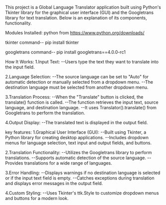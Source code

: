 This project is a Global Language Translator application built using Python's Tkinter library for the graphical user interface (GUI) and the Googletrans library for text translation. Below is an explanation of its components, functionality.

Modules Installed:
python from https://www.python.org/downloads/

tkinter command-- pip install tkinter

googletrans command-- pip install googletrans==4.0.0-rc1

How It Works:
1.Input Text: --Users type the text they want to translate into the input field.

2.Language Selection: --The source language can be set to "Auto" for automatic detection or manually selected from a dropdown menu. --The destination language must be selected from another dropdown menu.

3.Translation Process: --When the "Translate" button is clicked, the translate() function is called. --The function retrieves the input text, source language, and destination language. --It uses Translator().translate() from Googletrans to perform the translation.

4.Output Display: --The translated text is displayed in the output field.

key features:
1.Graphical User Interface (GUI): --Built using Tkinter, a Python library for creating desktop applications. --Includes dropdown menus for language selection, text input and output fields, and buttons.

2.Translation Functionality: --Utilizes the Googletrans library to perform translations. --Supports automatic detection of the source language. --Provides translations for a wide range of languages.

3.Error Handling: --Displays warnings if no destination language is selected or if the input text field is empty. --Catches exceptions during translation and displays error messages in the output field.

4.Custom Styling: --Uses Tkinter's ttk.Style to customize dropdown menus and buttons for a modern look.
